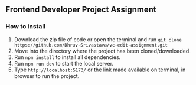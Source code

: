 ## Frontend Developer Project Assignment

### How to install

1. Download the zip file of code or open the terminal and run `git clone https://github.com/Dhruv-Srivastava/vc-edit-assignment.git`
2. Move into the directory where the project has been cloned/downloaded.
3. Run `npm install` to install all dependencies.
4. Run `npm run dev` to start the local server.
5. Type `http://localhost:5173/` or the link made available on terminal, in browser to run the project.
